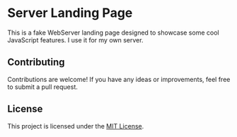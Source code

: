 # Server Landing Page

This is a fake WebServer landing page designed to showcase some cool JavaScript features. I use it for my own server.

## Contributing

Contributions are welcome! If you have any ideas or improvements, feel free to submit a pull request.

## License

This project is licensed under the [MIT License](LICENSE).